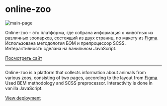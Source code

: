 # online-zoo

![main-page](https://github.com/LobanovaMary/online-zoo/blob/main/online-zoo/assets/main-page.gif)

Online-zoo - это платформа, где собрана информация о животных из различных зоопарков, состоящий из двух страниц, по макету из [Figma](https://www.figma.com/file/ypzT9idgAILaSRVRmDAJxn/online-zoo-3-weeks?node-id=0%3A1). Использована методология БЭМ и препроцессор SCSS. Интерактивность сделана на ванильном JavaScript.

[Посмотреть сайт](https://lobanovamary.github.io/online-zoo/online-zoo/pages/main/index.html)

---

Online-zoo is a platform that collects information about animals from various zoos, consisting of two pages, according to the layout from [Figma](https://www.figma.com/file/ypzT9idgAILaSRVRmDAJxn/online-zoo-3-weeks?node-id=0%3A1). Used BEM methodology and SCSS preprocessor. Interactivity is done in vanilla JavaScript.

[View deployment](https://lobanovamary.github.io/online-zoo/online-zoo/pages/main/index.html)
